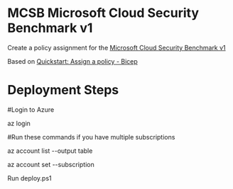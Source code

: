 # MCSB Microsoft Cloud Security Benchmark v1

Create a policy assignment for the [Microsoft Cloud Security Benchmark v1](https://learn.microsoft.com/en-us/security/benchmark/azure/introduction)

Based on [Quickstart: Assign a policy - Bicep](https://learn.microsoft.com/en-us/azure/governance/policy/assign-policy-bicep?tabs=azure-powershell#deploy-the-bicep-file)

# Deployment Steps
#Login to Azure

az login

#Run these commands if you have multiple subscriptions

az account list --output table

az account set --subscription <subscriptionID>


Run deploy.ps1
